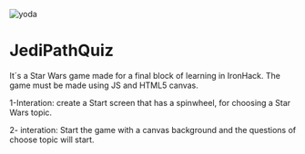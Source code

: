 ![yoda](https://user-images.githubusercontent.com/15261454/35839564-b2cf1cc0-0ab6-11e8-859e-c65a7138b41c.jpg)

# JediPathQuiz
It´s a Star Wars game made for a final block of learning in IronHack.
The game must be made using JS and HTML5 canvas.

1-Interation:
create a Start screen that has a spinwheel, for choosing a Star Wars topic.

2- interation:
Start the game with a canvas background and the questions of choose topic will start.



